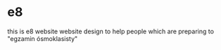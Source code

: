 # e8
this  is e8 website website design to help people which are preparing to "egzamin ósmoklasisty"
